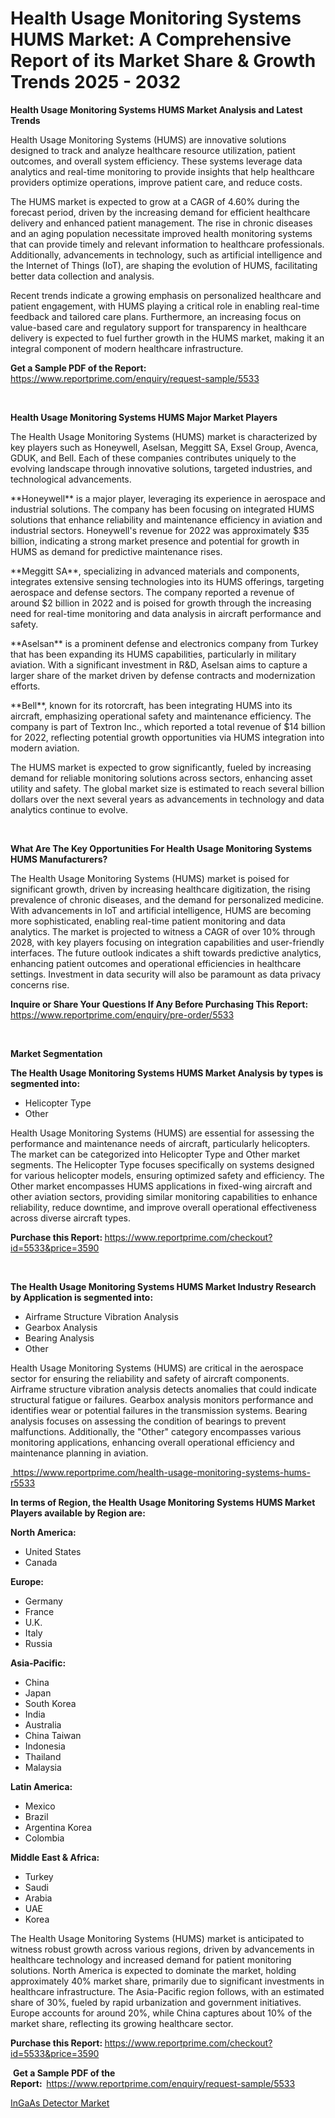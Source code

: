 <p><h1>Health Usage Monitoring Systems HUMS Market: A Comprehensive Report of its Market Share & Growth Trends 2025 - 2032</h1></p><p><strong>Health Usage Monitoring Systems HUMS Market Analysis and Latest Trends</strong></p>
<p><p>Health Usage Monitoring Systems (HUMS) are innovative solutions designed to track and analyze healthcare resource utilization, patient outcomes, and overall system efficiency. These systems leverage data analytics and real-time monitoring to provide insights that help healthcare providers optimize operations, improve patient care, and reduce costs.</p><p>The HUMS market is expected to grow at a CAGR of 4.60% during the forecast period, driven by the increasing demand for efficient healthcare delivery and enhanced patient management. The rise in chronic diseases and an aging population necessitate improved health monitoring systems that can provide timely and relevant information to healthcare professionals. Additionally, advancements in technology, such as artificial intelligence and the Internet of Things (IoT), are shaping the evolution of HUMS, facilitating better data collection and analysis.</p><p>Recent trends indicate a growing emphasis on personalized healthcare and patient engagement, with HUMS playing a critical role in enabling real-time feedback and tailored care plans. Furthermore, an increasing focus on value-based care and regulatory support for transparency in healthcare delivery is expected to fuel further growth in the HUMS market, making it an integral component of modern healthcare infrastructure.</p></p>
<p><strong>Get a Sample PDF of the Report:&nbsp;</strong> <a href="https://www.reportprime.com/enquiry/request-sample/5533?utm_campaign=3363&utm_medium=2&utm_source=Github&utm_content=ia&utm_term=19032025&utm_id=health-usage-monitoring-systems-hums">https://www.reportprime.com/enquiry/request-sample/5533</a></p>
<p>&nbsp;</p>
<p><strong>Health Usage Monitoring Systems HUMS Major Market Players</strong></p>
<p><p>The Health Usage Monitoring Systems (HUMS) market is characterized by key players such as Honeywell, Aselsan, Meggitt SA, Exsel Group, Avenca, GDUK, and Bell. Each of these companies contributes uniquely to the evolving landscape through innovative solutions, targeted industries, and technological advancements.</p><p>**Honeywell** is a major player, leveraging its experience in aerospace and industrial solutions. The company has been focusing on integrated HUMS solutions that enhance reliability and maintenance efficiency in aviation and industrial sectors. Honeywell's revenue for 2022 was approximately $35 billion, indicating a strong market presence and potential for growth in HUMS as demand for predictive maintenance rises.</p><p>**Meggitt SA**, specializing in advanced materials and components, integrates extensive sensing technologies into its HUMS offerings, targeting aerospace and defense sectors. The company reported a revenue of around $2 billion in 2022 and is poised for growth through the increasing need for real-time monitoring and data analysis in aircraft performance and safety.</p><p>**Aselsan** is a prominent defense and electronics company from Turkey that has been expanding its HUMS capabilities, particularly in military aviation. With a significant investment in R&D, Aselsan aims to capture a larger share of the market driven by defense contracts and modernization efforts.</p><p>**Bell**, known for its rotorcraft, has been integrating HUMS into its aircraft, emphasizing operational safety and maintenance efficiency. The company is part of Textron Inc., which reported a total revenue of $14 billion for 2022, reflecting potential growth opportunities via HUMS integration into modern aviation.</p><p>The HUMS market is expected to grow significantly, fueled by increasing demand for reliable monitoring solutions across sectors, enhancing asset utility and safety. The global market size is estimated to reach several billion dollars over the next several years as advancements in technology and data analytics continue to evolve.</p></p>
<p>&nbsp;</p>
<p><strong>What Are The Key Opportunities For Health Usage Monitoring Systems HUMS Manufacturers?</strong></p>
<p><p>The Health Usage Monitoring Systems (HUMS) market is poised for significant growth, driven by increasing healthcare digitization, the rising prevalence of chronic diseases, and the demand for personalized medicine. With advancements in IoT and artificial intelligence, HUMS are becoming more sophisticated, enabling real-time patient monitoring and data analytics. The market is projected to witness a CAGR of over 10% through 2028, with key players focusing on integration capabilities and user-friendly interfaces. The future outlook indicates a shift towards predictive analytics, enhancing patient outcomes and operational efficiencies in healthcare settings. Investment in data security will also be paramount as data privacy concerns rise.</p></p>
<p><strong>Inquire or Share Your Questions If Any Before Purchasing This Report:</strong> <a href="https://www.reportprime.com/enquiry/pre-order/5533?utm_campaign=3363&utm_medium=2&utm_source=Github&utm_content=ia&utm_term=19032025&utm_id=health-usage-monitoring-systems-hums">https://www.reportprime.com/enquiry/pre-order/5533</a></p>
<p>&nbsp;</p>
<p><strong>Market Segmentation</strong></p>
<p><strong>The Health Usage Monitoring Systems HUMS Market Analysis by types is segmented into:</strong></p>
<p><ul><li>Helicopter Type</li><li>Other</li></ul></p>
<p><p>Health Usage Monitoring Systems (HUMS) are essential for assessing the performance and maintenance needs of aircraft, particularly helicopters. The market can be categorized into Helicopter Type and Other market segments. The Helicopter Type focuses specifically on systems designed for various helicopter models, ensuring optimized safety and efficiency. The Other market encompasses HUMS applications in fixed-wing aircraft and other aviation sectors, providing similar monitoring capabilities to enhance reliability, reduce downtime, and improve overall operational effectiveness across diverse aircraft types.</p></p>
<p><strong>Purchase this Report:&nbsp;</strong><a href="https://www.reportprime.com/checkout?id=5533&price=3590&utm_campaign=3363&utm_medium=2&utm_source=Github&utm_content=ia&utm_term=19032025&utm_id=health-usage-monitoring-systems-hums">https://www.reportprime.com/checkout?id=5533&price=3590</a></p>
<p>&nbsp;</p>
<p><strong>The Health Usage Monitoring Systems HUMS Market Industry Research by Application is segmented into:</strong></p>
<p><ul><li>Airframe Structure Vibration Analysis</li><li>Gearbox Analysis</li><li>Bearing Analysis</li><li>Other</li></ul></p>
<p><p>Health Usage Monitoring Systems (HUMS) are critical in the aerospace sector for ensuring the reliability and safety of aircraft components. Airframe structure vibration analysis detects anomalies that could indicate structural fatigue or failures. Gearbox analysis monitors performance and identifies wear or potential failures in the transmission systems. Bearing analysis focuses on assessing the condition of bearings to prevent malfunctions. Additionally, the "Other" category encompasses various monitoring applications, enhancing overall operational efficiency and maintenance planning in aviation.</p></p>
<p><a href="https://www.reportprime.com/health-usage-monitoring-systems-hums-r5533?utm_campaign=3363&utm_medium=2&utm_source=Github&utm_content=ia&utm_term=19032025&utm_id=health-usage-monitoring-systems-hums">&nbsp;https://www.reportprime.com/health-usage-monitoring-systems-hums-r5533</a></p>
<p><strong>In terms of Region, the Health Usage Monitoring Systems HUMS Market Players available by Region are:</strong></p>
<p>
    <p> <strong> North America: </strong>
        <ul>
            <li>United States</li>
            <li>Canada</li>
        </ul>
        </p> 
    <p> <strong> Europe: </strong>
        <ul>
            <li>Germany</li>
            <li>France</li>
            <li>U.K.</li>
            <li>Italy</li>
            <li>Russia</li>
        </ul>
        </p> 
    <p> <strong> Asia-Pacific: </strong>
        <ul>
            <li>China</li>
            <li>Japan</li>
            <li>South Korea</li>
            <li>India</li>
            <li>Australia</li>
            <li>China Taiwan</li>
            <li>Indonesia</li>
            <li>Thailand</li>
            <li>Malaysia</li>
        </ul>
        </p> 
    <p> <strong> Latin America: </strong>
        <ul>
            <li>Mexico</li>
            <li>Brazil</li>
            <li>Argentina Korea</li>
            <li>Colombia</li>
        </ul>
        </p> 
    <p> <strong> Middle East & Africa: </strong>
        <ul>
            <li>Turkey</li>
            <li>Saudi</li>
            <li>Arabia</li>
            <li>UAE</li>
            <li>Korea</li>
        </ul>
    </p>
    </p>
<p><p>The Health Usage Monitoring Systems (HUMS) market is anticipated to witness robust growth across various regions, driven by advancements in healthcare technology and increased demand for patient monitoring solutions. North America is expected to dominate the market, holding approximately 40% market share, primarily due to significant investments in healthcare infrastructure. The Asia-Pacific region follows, with an estimated share of 30%, fueled by rapid urbanization and government initiatives. Europe accounts for around 20%, while China captures about 10% of the market share, reflecting its growing healthcare sector.</p></p>
<p><strong>Purchase this Report: </strong><a href="https://www.reportprime.com/checkout?id=5533&price=3590&utm_campaign=3363&utm_medium=2&utm_source=Github&utm_content=ia&utm_term=19032025&utm_id=health-usage-monitoring-systems-hums">https://www.reportprime.com/checkout?id=5533&price=3590</a></p>
<p>&nbsp;<strong>Get a Sample PDF of the Report:&nbsp;&nbsp;</strong><a href="https://www.reportprime.com/enquiry/request-sample/5533?utm_campaign=3363&utm_medium=2&utm_source=Github&utm_content=ia&utm_term=19032025&utm_id=health-usage-monitoring-systems-hums">https://www.reportprime.com/enquiry/request-sample/5533</a></p>
<p><strong></strong></p>
<p><p><a href="https://github.com/usraceby/Market-Research-Report-List-1/blob/main/ingaas-detector-market.md?utm_campaign=3363&utm_medium=2&utm_source=Github&utm_content=ia&utm_term=19032025&utm_id=health-usage-monitoring-systems-hums">InGaAs Detector Market</a></p></p>